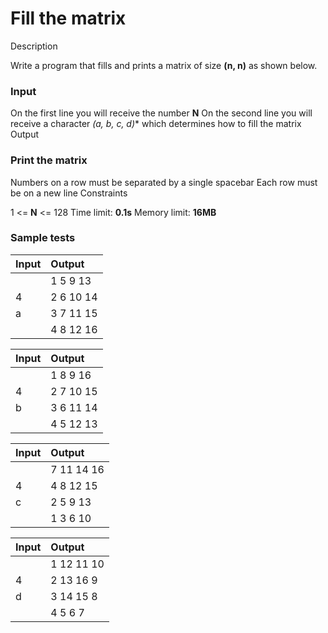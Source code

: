 # Fill the matrix
Description

Write a program that fills and prints a matrix of size **(n, n)** as shown below.

### Input

On the first line you will receive the number **N**
On the second line you will receive a character **(a, b, c, d*)** which determines how to fill the matrix
Output

### Print the matrix
Numbers on a row must be separated by a single spacebar
Each row must be on a new line
Constraints

1 <= **N** <= 128
Time limit: **0.1s**
Memory limit: **16MB**

### Sample tests
| **Input**    | **Output**     |
| :------------- | :------------- |
|      | 1 	5	 9	 13 |
| 4    | 2 	6	 10  14 |
| a    | 3 	7	 11  15 |
|      | 4 	8  12  16 |

| **Input**    | **Output**     |
| :------------- | :------------- |
|      | 1  8  9  16  |
| 4    | 2  7  10	15  |
| b    | 3  6  11	14  |
|      | 4  5  12	13  |


| **Input**    | **Output**     |
| :------------- | :------------- |
|      | 7  11  14  16  |
| 4    | 4  8   12	15  |
| c    | 2  5   9	  13  |
|      | 1  3   6	  10  |

| **Input**    | **Output**     |
| :------------- | :------------- |
|      | 1  12  11  10 |
| 4    | 2  13  16  9  |
| d    | 3  14  15  8  |
|      | 4  5   6	  7  |
